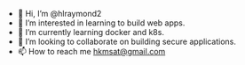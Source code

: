 - 👋 Hi, I’m @hlraymond2
- 👀 I’m interested in learning to build web apps.
- 🌱 I’m currently learning docker and k8s.
- 💞️ I’m looking to collaborate on building secure applications.
- 📫 How to reach me hkmsat@gmail.com

<!---
hlraymond2/hlraymond2 is a ✨ special ✨ repository because its `README.md` (this file) appears on your GitHub profile.
You can click the Preview link to take a look at your changes.
--->
